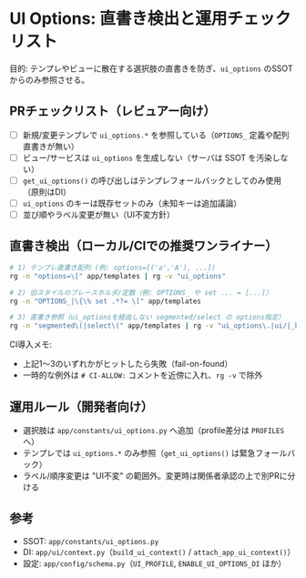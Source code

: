 # UI Options: 直書き検出と運用チェックリスト

目的: テンプレやビューに散在する選択肢の直書きを防ぎ、`ui_options` のSSOTからのみ参照させる。

## PRチェックリスト（レビュアー向け）
- [ ] 新規/変更テンプレで `ui_options.*` を参照している（`OPTIONS_` 定義や配列直書きが無い）
- [ ] ビュー/サービスは `ui_options` を生成しない（サーバは SSOT を汚染しない）
- [ ] `get_ui_options()` の呼び出しはテンプレフォールバックとしてのみ使用（原則はDI）
- [ ] `ui_options` のキーは既存セットのみ（未知キーは追加議論）
- [ ] 並び順やラベル変更が無い（UI不変方針）

## 直書き検出（ローカル/CIでの推奨ワンライナー）
```bash
# 1) テンプレ直書き配列 (例: options=[('a','A'), ...])
rg -n "options=\[" app/templates | rg -v "ui_options"

# 2) 旧スタイルのプレースホルダ/定数（例: OPTIONS_ や set ... = [...]）
rg -n "OPTIONS_|\{\% set .*?= \[" app/templates

# 3) 直書き参照（ui_optionsを経由しない segmented/select の options指定）
rg -n "segmented\(|select\(" app/templates | rg -v "ui_options\.|ui/|_bo_grid_macros\..*"
```

CI導入メモ:
- 上記1〜3のいずれかがヒットしたら失敗（fail-on-found）
- 一時的な例外は `# CI-ALLOW:` コメントを近傍に入れ、`rg -v` で除外

## 運用ルール（開発者向け）
- 選択肢は `app/constants/ui_options.py` へ追加（profile差分は `PROFILES` へ）
- テンプレでは `ui_options.*` のみ参照（`get_ui_options()` は緊急フォールバック）
- ラベル/順序変更は "UI不変" の範囲外。変更時は関係者承認の上で別PRに分ける

## 参考
- SSOT: `app/constants/ui_options.py`
- DI: `app/ui/context.py`（`build_ui_context()` / `attach_app_ui_context()`）
- 設定: `app/config/schema.py`（`UI_PROFILE`, `ENABLE_UI_OPTIONS_DI` ほか）
